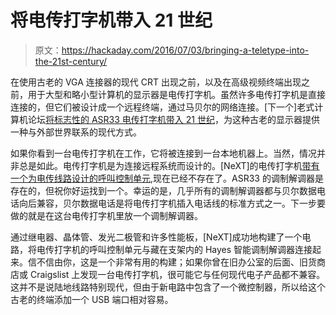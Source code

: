 # 将电传打字机带入 21 世纪

> 原文：<https://hackaday.com/2016/07/03/bringing-a-teletype-into-the-21st-century/>

在使用古老的 VGA 连接器的现代 CRT 出现之前，以及在高级视频终端出现之前，用于大型和略小型计算机的显示器是电传打字机。虽然许多电传打字机是直接连接的，但它们被设计成一个远程终端，通过马贝尔的网络连接。[下一个]老式计算机论坛[将标志性的 ASR33 电传打字机带入 21 世纪](http://www.vcfed.org/forum/entry.php?621-Bringing-the-Model-33-to-the-21st-Century-Part-1)，为这种古老的显示器提供一种与外部世界联系的现代方式。

如果你看到一台电传打字机在工作，它将被连接到一台本地机器上。当然，情况并非总是如此。电传打字机是为连接远程系统而设计的。[NeXT]的电传打字机[带有一个为电传线路设计的呼叫控制单元](http://www.vcfed.org/forum/entry.php?622-Bringing-the-Model-33-to-the-21st-Century-Part-2),现在已经不存在了。ASR33 的调制解调器是存在的，但祝你好运找到一个。幸运的是，几乎所有的调制解调器都与贝尔数据电话向后兼容，贝尔数据电话是将电传打字机插入电话线的标准方式之一。下一步要做的就是在这台电传打字机里放一个调制解调器。

通过继电器、晶体管、发光二极管和许多性能板，[NeXT]成功地构建了一个电路，将电传打字机的呼叫控制单元与藏在支架内的 Hayes 智能调制解调器连接起来。信不信由你，这是一个非常有用的构建；如果你曾在旧办公室的后面、旧货商店或 Craigslist 上发现一台电传打字机，很可能它与任何现代电子产品都不兼容。这并不是说陆地线路特别现代，但由于新电路中包含了一个微控制器，所以给这个古老的终端添加一个 USB 端口相对容易。